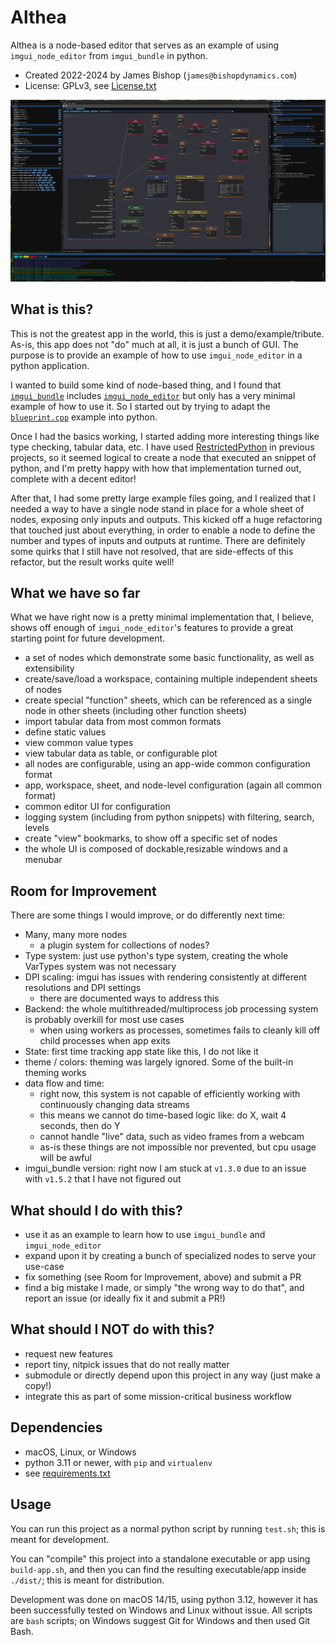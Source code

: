 # Althea

Althea is a node-based editor that serves as an example of using `imgui_node_editor` from `imgui_bundle` in python.

* Created 2022-2024 by James Bishop (`james@bishopdynamics.com`)
* License: GPLv3, see [License.txt](License.txt)

[![Node Gallery](docs/screenshot_nodegallery.png)](docs/Gallery.md)

## What is this?

This is not the greatest app in the world, this is just a demo/example/tribute. As-is, this app does not "do" much at all, it is just a bunch of GUI. The purpose is to provide an example of how to use `imgui_node_editor` in a python application.

I wanted to build some kind of node-based thing, and I found that [`imgui_bundle`](https://github.com/pthom/imgui_bundle) includes [`imgui_node_editor`](https://github.com/thedmd/imgui-node-editor) but only has a very minimal example of how to use it.
So I started out by trying to adapt the [`blueprint.cpp`](https://github.com/thedmd/imgui-node-editor/tree/master/examples/blueprints-example) example into python.

Once I had the basics working, I started adding more interesting things like type checking, tabular data, etc. I have used [RestrictedPython](https://github.com/zopefoundation/RestrictedPython) in previous projects, so it seemed logical to create a node that executed an snippet of python, and I'm pretty happy with how that implementation turned out, complete with a decent editor!

After that, I had some pretty large example files going, and I realized that I needed a way to have a single node stand in place for a whole sheet of nodes, exposing only inputs and outputs. This kicked off a huge refactoring that touched just about everything, in order to enable a node to define the number and types of inputs and outputs at runtime. There are definitely some quirks that I still have not resolved, that are side-effects of this refactor, but the result works quite well!

## What we have so far

What we have right now is a pretty minimal implementation that, I believe, shows off enough of `imgui_node_editor`'s features to provide a great starting point for future development.

- a set of nodes which demonstrate some basic functionality, as well as extensibility
- create/save/load a workspace, containing multiple independent sheets of nodes
- create special "function" sheets, which can be referenced as a single node in other sheets (including other function sheets)
- import tabular data from most common formats
- define static values
- view common value types
- view tabular data as table, or configurable plot
- all nodes are configurable, using an app-wide common configuration format
- app, workspace, sheet, and node-level configuration (again all common format)
- common editor UI for configuration
- logging system (including from python snippets) with filtering, search, levels
- create "view" bookmarks, to show off a specific set of nodes
- the whole UI is composed of dockable,resizable windows and a menubar

## Room for Improvement

There are some things I would improve, or do differently next time:

- Many, many more nodes
  - a plugin system for collections of nodes?
- Type system: just use python's type system, creating the whole VarTypes system was not necessary
- DPI scaling: imgui has issues with rendering consistently at different resolutions and DPI settings
  - there are documented ways to address this
- Backend: the whole multithreaded/multiprocess job processing system is probably overkill for most use cases
  - when using workers as processes, sometimes fails to cleanly kill off child processes when app exits
- State: first time tracking app state like this, I do not like it
- theme / colors: theming was largely ignored. Some of the built-in theming works
- data flow and time:
  - right now, this system is not capable of efficiently working with continuously changing data streams
  - this means we cannot do time-based logic like: do X, wait 4 seconds, then do Y
  - cannot handle "live" data, such as video frames from a webcam
  - as-is these things are not impossible nor prevented, but cpu usage will be awful
- imgui_bundle version: right now I am stuck at `v1.3.0` due to an issue with `v1.5.2` that I have not figured out


## What should I do with this?

- use it as an example to learn how to use `imgui_bundle` and `imgui_node_editor`
- expand upon it by creating a bunch of specialized nodes to serve your use-case
- fix something (see Room for Improvement, above) and submit a PR
- find a big mistake I made, or simply "the wrong way to do that", and report an issue (or ideally fix it and submit a PR!)

## What should I NOT do with this?

- request new features
- report tiny, nitpick issues that do not really matter
- submodule or directly depend upon this project in any way (just make a copy!)
- integrate this as part of some mission-critical business workflow


## Dependencies

- macOS, Linux, or Windows
- python 3.11 or newer, with `pip` and `virtualenv`
- see [requirements.txt](requirements.txt)

## Usage

You can run this project as a normal python script by running `test.sh`; this is meant for development.

You can "compile" this project into a standalone executable or app using `build-app.sh`, and then you can find the resulting executable/app inside `./dist/`; this is meant for distribution.

Development was done on macOS 14/15, using python 3.12, however it has been successfully tested on Windows and Linux without issue.
All scripts are `bash` scripts; on Windows suggest Git for Windows and then used Git Bash.
